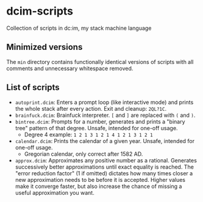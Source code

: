 # dcim-scripts
Collection of scripts in dc:im, my stack machine language
## Minimized versions
The `min` directory contains functionally identical versions of scripts with all comments and unnecessary whitespace removed.
## List of scripts
- `autoprint.dcim`: Enters a prompt loop (like interactive mode) and prints the whole stack after every action. Exit and cleanup: `2QL?1C`.
- `brainfuck.dcim`: Brainfuck interpreter. `[` and `]` are replaced with `(` and `)`.
- `bintree.dcim`: Prompts for a number, generates and prints a "binary tree" pattern of that degree. Unsafe, intended for one-off usage.
  - Degree 4 example: `1 2 1 3 1 2 1 4 1 2 1 3 1 2 1`
- `calendar.dcim`: Prints the calendar of a given year. Unsafe, intended for one-off usage.
  - Gregorian calendar, only correct after 1582 AD.
- `approx.dcim`: Approximates any positive number as a rational. Generates successively better approximations until exact equality is reached. The "error reduction factor" (1 if omitted) dictates how many times closer a new approximation needs to be before it is accepted. Higher values make it converge faster, but also increase the chance of missing a useful approximation you want.

